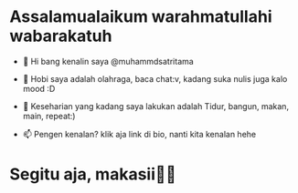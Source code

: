 # Assalamualaikum warahmatullahi wabarakatuh 
- 👋 Hi bang kenalin saya @muhammdsatritama 


- 🌱 Hobi saya adalah olahraga, baca chat:v, kadang suka nulis juga kalo mood :D





- 📝 Keseharian yang kadang saya lakukan adalah Tidur, bangun, makan, main, repeat:)

- 📫 Pengen kenalan? klik aja link di bio, nanti kita kenalan hehe 

# Segitu aja, makasii🤙🏻

<!---
muhammdsatritama/muhammdsatritama is a ✨ special ✨ repository because its `README.md` (this file) appears on your GitHub profile.
You can click the Preview link to take a look at your changes.
--->
